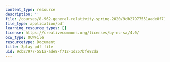 ```yaml
---
content_type: resource
description: ''
file: /courses/8-962-general-relativity-spring-2020/9cb27977551aade8f7121d257bfe82da_ZqF-7bjnzCU.pdf
file_type: application/pdf
learning_resource_types: []
license: https://creativecommons.org/licenses/by-nc-sa/4.0/
ocw_type: OCWFile
resourcetype: Document
title: 3play pdf file
uid: 9cb27977-551a-ade8-f712-1d257bfe82da
---
```

